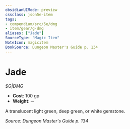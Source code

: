 ```yaml
---
obsidianUIMode: preview
cssclass: json5e-item
tags:
- compendium/src/5e/dmg
- item/gear/g-dmg
aliases: ["Jade"]
SourceType: "Magic Item"
NoteIcon: magicitem
BookSource: Dungeon Master's Guide p. 134
---
```

# Jade
*$G|DMG*  

- **Cost**: 100 gp
- **Weight**: ⏤

A translucent light green, deep green, or white gemstone.

*Source: Dungeon Master's Guide p. 134*